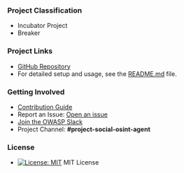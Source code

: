 ### Project Classification

*   <i class="fas fa-flask" style="color:#800080;"></i> Incubator Project
*   <i class="fas fa-hammer" style="color:#233e81;"></i> Breaker

### Project Links

*   [GitHub Repository](https://github.com/bm-github/owasp-social-osint-agent)
*   For detailed setup and usage, see the [README.md](https://github.com/bm-github/owasp-social-osint-agent/blob/main/README.md) file.

### Getting Involved

*   [Contribution Guide](./CONTRIBUTING.md)
*   Report an Issue: [Open an issue](https://github.com/bm-github/owasp-social-osint-agent/issues)
*   [Join the OWASP Slack](https://owasp.org/slack/invite)
*   Project Channel: **#project-social-osint-agent**

### License

*   [![License: MIT](https://img.shields.io/badge/License-MIT-yellow.svg)](https://opensource.org/licenses/MIT) MIT License